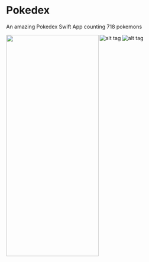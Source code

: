 # Pokedex
An amazing Pokedex Swift App counting 718 pokemons

<a href="https://cloud.githubusercontent.com/assets/6792118/11445054/faf422c4-9520-11e5-912c-03696489f569.png">
<img src="https://cloud.githubusercontent.com/assets/6792118/11445054/faf422c4-9520-11e5-912c-03696489f569.png" align="left" height="600" width="250" >
</a>

![alt tag](https://cloud.githubusercontent.com/assets/6792118/11445058/fb5a1156-9520-11e5-83fb-57d6aec0d7f4.png)
![alt tag](https://cloud.githubusercontent.com/assets/6792118/11445059/fc102626-9520-11e5-952f-4f4584aeb471.png)

